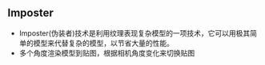 ## Imposter

* Imposter(伪装者)技术是利用纹理表现复杂模型的一项技术，它可以用极其简单的模型来代替复杂的模型，以节省大量的性能。
* 多个角度渲染模型到贴图，根据相机角度变化来切换贴图
